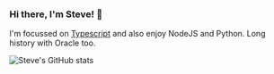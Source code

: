 ### Hi there, I'm Steve! 👋

<!--
**stevenhankin/stevenhankin** is a ✨ _special_ ✨ repository because its `README.md` (this file) appears on your GitHub profile.

Here are some ideas to get you started:

- 🔭 I’m currently working on ...
- 🌱 I’m currently learning ...
- 👯 I’m looking to collaborate on ...
- 🤔 I’m looking for help with ...
- 💬 Ask me about ...
- 📫 How to reach me: ...
- 😄 Pronouns: ...
- ⚡ Fun fact: ...
-->

I'm focussed on [Typescript](https://www.typescriptlang.org/) and also enjoy NodeJS and Python.  Long history with Oracle too.

![Steve's GitHub stats](https://github-readme-stats.vercel.app/api?username=stevenhankin&show_icons=true)
